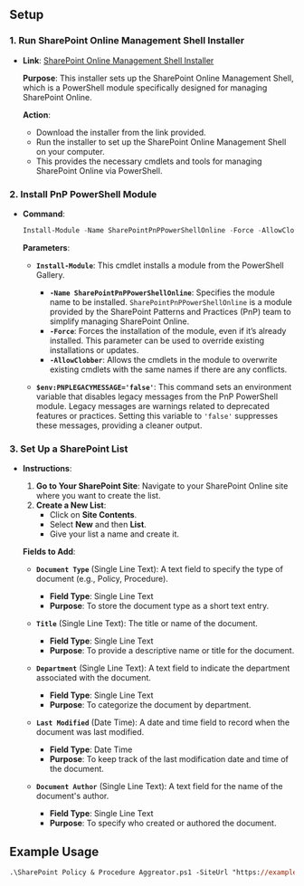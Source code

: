 ## Setup

### 1. **Run SharePoint Online Management Shell Installer**

- **Link**: [SharePoint Online Management Shell Installer](https://www.microsoft.com/en-US/download/details.aspx?id=35588&msockid=1873099af97a68ec13ce1d1ff8186956)
  
  **Purpose**: This installer sets up the SharePoint Online Management Shell, which is a PowerShell module specifically designed for managing SharePoint Online.

  **Action**:
  - Download the installer from the link provided.
  - Run the installer to set up the SharePoint Online Management Shell on your computer.
  - This provides the necessary cmdlets and tools for managing SharePoint Online via PowerShell.

### 2. **Install PnP PowerShell Module**

- **Command**:

  ```powershell
  Install-Module -Name SharePointPnPPowerShellOnline -Force -AllowClobber; $env:PNPLEGACYMESSAGE='false'
  ```

  **Parameters**:

  - **`Install-Module`**: This cmdlet installs a module from the PowerShell Gallery.
    - **`-Name SharePointPnPPowerShellOnline`**: Specifies the module name to be installed. `SharePointPnPPowerShellOnline` is a module provided by the SharePoint Patterns and Practices (PnP) team to simplify managing SharePoint Online.
    - **`-Force`**: Forces the installation of the module, even if it’s already installed. This parameter can be used to override existing installations or updates.
    - **`-AllowClobber`**: Allows the cmdlets in the module to overwrite existing cmdlets with the same names if there are any conflicts.

  - **`$env:PNPLEGACYMESSAGE='false'`**: This command sets an environment variable that disables legacy messages from the PnP PowerShell module. Legacy messages are warnings related to deprecated features or practices. Setting this variable to `'false'` suppresses these messages, providing a cleaner output.

### 3. **Set Up a SharePoint List**

- **Instructions**:
  1. **Go to Your SharePoint Site**: Navigate to your SharePoint Online site where you want to create the list.
  2. **Create a New List**: 
     - Click on **Site Contents**.
     - Select **New** and then **List**.
     - Give your list a name and create it.

  **Fields to Add**:
  
  - **`Document Type`** (Single Line Text): A text field to specify the type of document (e.g., Policy, Procedure).
    - **Field Type**: Single Line Text
    - **Purpose**: To store the document type as a short text entry.

  - **`Title`** (Single Line Text): The title or name of the document.
    - **Field Type**: Single Line Text
    - **Purpose**: To provide a descriptive name or title for the document.

  - **`Department`** (Single Line Text): A text field to indicate the department associated with the document.
    - **Field Type**: Single Line Text
    - **Purpose**: To categorize the document by department.

  - **`Last Modified`** (Date Time): A date and time field to record when the document was last modified.
    - **Field Type**: Date Time
    - **Purpose**: To keep track of the last modification date and time of the document.

  - **`Document Author`** (Single Line Text): A text field for the name of the document's author.
    - **Field Type**: Single Line Text
    - **Purpose**: To specify who created or authored the document.

## Example Usage
```ps
.\SharePoint Policy & Procedure Aggreator.ps1 -SiteUrl "https://example.sharepoint.com/sites/Policy" -ListName "Policies List"
```
